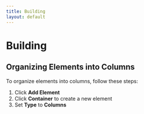 ```yaml
---
title: Building
layout: default
---
```


# Building

## Organizing Elements into Columns

To organize elements into columns, follow these steps:

1. Click **Add Element**
2. Click **Container** to create a new element
3. Set **Type** to **Columns**
